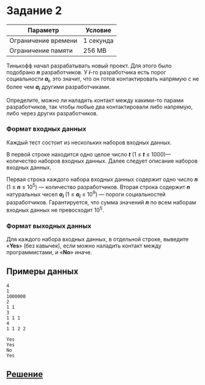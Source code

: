 # Задание 2

| Параметр            | Условие   |
|---------------------|-----------|
| Ограничение времени | 1 секунда |
| Ограничение памяти  | 256 MB    |

Тинькофф начал разрабатывать новый проект. Для этого было подобрано ***n*** разработчиков. У ***i***-го разработчика есть порог социальности _**a<sub>i</sub>**_, 
это значит, что он готов контактировать напрямую с не более чем _**a<sub>i</sub>**_ другими разработчиками.

Определите, можно ли наладить контакт между какими-то парами разработчиков,
так чтобы любые два контактировали либо напрямую, либо через других разработчиков.

### Формат входных данных

Каждый тест состоит из нескольких наборов входных данных.

В первой строке находится одно целое число _**t**_ (1 ≤ _**t**_ ≤ 1000)— количество наборов входных данных.
Далее следует описание наборов входных данных.

Первая строка каждого набора входных данных содержит одно число _**n**_ (1 ≤ _**n**_ ≤ 10<sup>5</sup>) — количество разработчиков. 
Вторая строка содержит _**n**_ натуральных чисел _**a<sub>i</sub>**_ (1 ≤ _**a<sub>i</sub>**_ ≤ 10<sup>9</sup>) — пороги социальностей разработчиков. 
Гарантируется, что сумма значений _**n**_ по всем наборам входных данных не превосходит 10<sup>5</sup>.

### Формат выходных данных

Для каждого набора входных данных, в отдельной строке, выведите «**Yes**» (без кавычек), если можно наладить контакт между программистами,
и «**No**» иначе.

## Примеры данных

```input
4
1
1000000
2
1 1
3
1 1 1
4
1 1 2 2
```

```output
Yes
Yes
No
Yes
```

## [Решение](Program.cs)